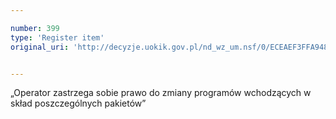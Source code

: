 ```yaml
---

number: 399
type: 'Register item'
original_uri: 'http://decyzje.uokik.gov.pl/nd_wz_um.nsf/0/ECEAEF3FFA948767C12572DD0032953B?OpenDocument'


---
```


„Operator zastrzega sobie prawo do zmiany programów wchodzących w skład poszczególnych pakietów”
